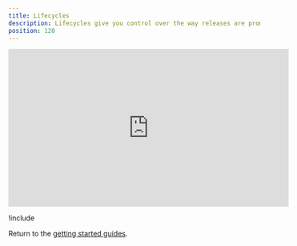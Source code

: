 ```yaml
---
title: Lifecycles
description: Lifecycles give you control over the way releases are promoted between environments.
position: 120
---
```


<iframe width="560" height="315" src="https://www.youtube.com/embed/ofc-u61ukRA" frameborder="0" allow="accelerometer; autoplay; encrypted-media; gyroscope; picture-in-picture" allowfullscreen></iframe>

!include <lifecycles>

Return to the [getting started guides](/docs/getting-started/getting-started-guides.md).